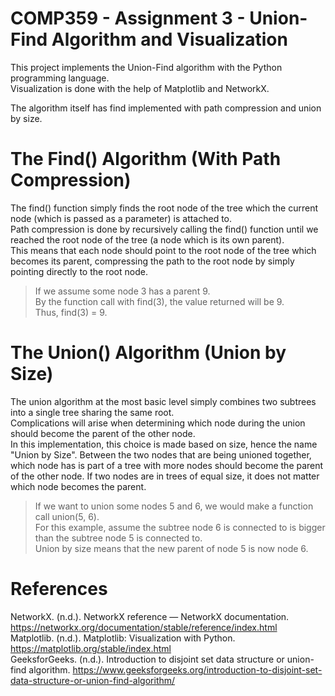 # COMP359 - Assignment 3 - Union-Find Algorithm and Visualization
<p>This project implements the Union-Find algorithm with the Python programming language.<br>
Visualization is done with the help of Matplotlib and NetworkX.<br></p>

The algorithm itself has find implemented with path compression and union by size.  
# The Find() Algorithm (With Path Compression)
<p>The find() function simply finds the root node of the tree which the current node (which is passed as a parameter) is attached to.<br>
Path compression is done by recursively calling the find() function until we reached the root node of the tree (a node which is its own parent).<br>
This means that each node should point to the root node of the tree which becomes its parent, compressing the path to the root node by simply pointing directly to the root node.

> If we assume some node 3 has a parent 9.  
> By the function call with find(3), the value returned will be 9.  
> Thus, find(3) = 9.
</p>

# The Union() Algorithm (Union by Size)
<p> The union algorithm at the most basic level simply combines two subtrees into a single tree sharing the same root.<br>
Complications will arise when determining which node during the union should become the parent of the other node.<br>
In this implementation, this choice is made based on size, hence the name "Union by Size". Between the two nodes that are being unioned together, which node has is part of a tree with more nodes should become the parent of the other node. If two nodes are in trees of equal size, it does not matter which node becomes the parent.

> If we want to union some nodes 5 and 6, we would make a function call union(5, 6).  
> For this example, assume the subtree node 6 is connected to is bigger than the subtree node 5 is connected to.  
> Union by size means that the new parent of node 5 is now node 6.
</p>


# References  

NetworkX. (n.d.). NetworkX reference — NetworkX documentation. https://networkx.org/documentation/stable/reference/index.html  
Matplotlib. (n.d.). Matplotlib: Visualization with Python. https://matplotlib.org/stable/index.html  
GeeksforGeeks. (n.d.). Introduction to disjoint set data structure or union-find algorithm. https://www.geeksforgeeks.org/introduction-to-disjoint-set-data-structure-or-union-find-algorithm/
